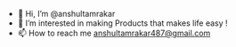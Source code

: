 - 👋 Hi, I’m @anshultamrakar
- 👀 I’m interested in making Products that makes life easy !
- 📫 How to reach me  anshultamrakar487@gmail.com

<!---
anshultamrakar/anshultamrakar is a ✨ special ✨ repository because its `README.md` (this file) appears on your GitHub profile.
You can click the Preview link to take a look at your changes.
--->

